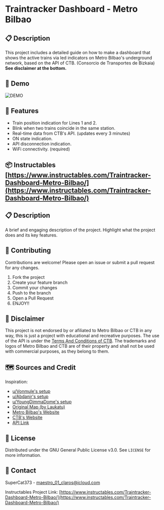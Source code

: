 # Traintracker Dashboard - Metro Bilbao
## 📋 Description
This project includes a detailed guide on how to make a dashboard that shows the active trains via led indicators on Metro Bilbao's underground network, based on the API of CTB. (Consorcio de Transportes de Bizkaia) **See disclaimer at the bottom.**

## 🚀 Demo

![DEMO](https://i.imgur.com/Pr6HFlS.gif)

## 🧩 Features
- Train position indication for Lines 1 and 2.
- Blink when two trains coincide in the same station.
- Real-time data from CTB's API. (updates every 3 minutes)
- ON state indication.
- API disconnection indication.
- WiFi connectivity. (required)

## 📦 Instructables [https://www.instructables.com/Traintracker-Dashboard-Metro-Bilbao/](https://www.instructables.com/Traintracker-Dashboard-Metro-Bilbao/)

## 📋 Description

A brief and engaging description of the project. Highlight what the project does and its key features.


## 🤝 Contributing

Contributions are welcome! Please open an issue or submit a pull request for any changes.

1. Fork the project
2. Create your feature branch
3. Commit your changes
4. Push to the branch
5. Open a Pull Request
6. ENJOY!!

## 📄 Disclaimer
This project is not endorsed by or afiliated to Metro Bilbao or CTB in any way, this is just a project with educational and recreative purposes. The use of the API is under the [Terms And Conditions of CTB](https://data.ctb.eus/en/pages/legal-notice). The trademarks and logos of Metro Bilbao and CTB are of their property and shall not be used with commercial purposes, as they belong to them.

## 🗺️ Sources and Credit
Inspiration:

- [u/Vonmule's setup](https://www.reddit.com/r/DIY/comments/pyu07e/i_made_an_led_backlit_cta_map_that_displays/)
- [u/Abdanir's setup](https://www.reddit.com/r/esp32/comments/1g5s0a3/live_light_rail_train_tracking_of_minneapolis_st/)
- [u/YoungDimmaDome's setup](https://www.reddit.com/r/arduino/comments/1hi4ymv/realtime_subway_map_driven_by_an_esp32/)
- [Original Map (by Laukatu)](https://es.wikipedia.org/wiki/Metro_de_Bilbao#/media/Archivo:Bilbao_Metro_Map.svg)
- [Metro Bilbao's Website](https://www.metrobilbao.eus/)
- [CTB's Website](https://www.ctb.eus/es)
- [API Link](https://ctb-siri.s3.eu-south-2.amazonaws.com/metro-bilbao-vehicle-positions.xml)

## 📄 License

Distributed under the GNU General Public License v3.0. See `LICENSE` for more information.

## 📧 Contact

SuperCat373 - [maestro_01_claros@icloud.com](mailto:maestro_01_claros@icloud.com)

Instructables Project Link: [https://www.instructables.com/Traintracker-Dashboard-Metro-Bilbao/](https://www.instructables.com/Traintracker-Dashboard-Metro-Bilbao/)
